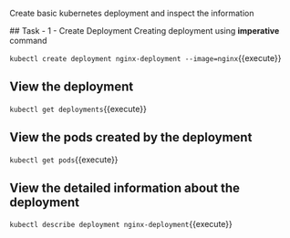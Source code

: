 Create basic kubernetes deployment and inspect the information

## Task - 1 - Create Deployment
Creating deployment using **imperative** command

`kubectl create deployment nginx-deployment --image=nginx`{{execute}}

## View the deployment
`kubectl get deployments`{{execute}}


## View the pods created by the deployment
`kubectl get pods`{{execute}}


## View the detailed information about the deployment
`kubectl describe deployment nginx-deployment`{{execute}}

